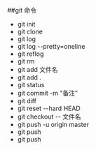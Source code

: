 ##git 命令

* git init 
* git clone
* git log 
* git log --pretty=oneline
* git reflog
* git rm 
* git add 文件名
* git add .
* git status 
* git commit -m "备注"
* git diff 
* git reset --hard HEAD
* git checkout -- 文件名
* git push -u origin master
* git push
* git push  